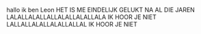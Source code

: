 hallo ik ben Leon
HET IS ME EINDELIJK GELUKT NA AL DIE JAREN
LALALLALALLALLALALLALALLALA IK HOOR JE NIET LALLALLALALLALALLALLAL IK HOOR JE NIET
